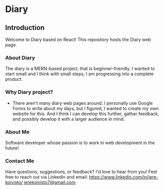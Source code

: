 # Diary

## Introduction

Welcome to Diary based on React! This repository hosts the Diary web page.

### About Diary

The diary is a MERN-based project, that is beginner-friendly. I wanted to start small and I think with small steps, I am progressing into a complete product.

### Why Diary project?

- There aren't many diary web pages around. I personally use Google Forms to write about my days, but I figured, I wanted to create my own website for this. And I think I can develop this further, gather feedback, and possibly develop it with a larger audience in mind.


### About Me

Software developer whose passion is to work in web development in the future!

### Contact Me

Have questions, suggestions, or feedback? I'd love to hear from you! Feel free to reach out via LinkedIn and email:
https://www.linkedin.com/in/jere-koivisto/
jerekoivisto7@gmail.com
